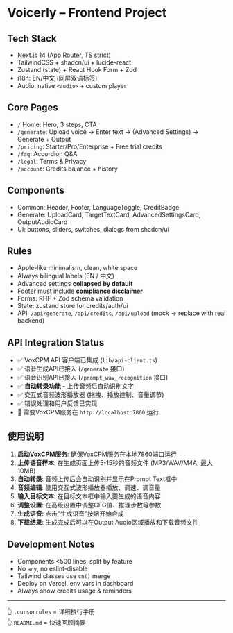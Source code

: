 # Voicerly – Frontend Project

## Tech Stack
- Next.js 14 (App Router, TS strict)
- TailwindCSS + shadcn/ui + lucide-react
- Zustand (state) + React Hook Form + Zod
- i18n: EN/中文 (同屏双语标签)
- Audio: native `<audio>` + custom player

## Core Pages
- `/` Home: Hero, 3 steps, CTA
- `/generate`: Upload voice → Enter text → (Advanced Settings) → Generate + Output
- `/pricing`: Starter/Pro/Enterprise + Free trial credits
- `/faq`: Accordion Q&A
- `/legal`: Terms & Privacy
- `/account`: Credits balance + history

## Components
- Common: Header, Footer, LanguageToggle, CreditBadge
- Generate: UploadCard, TargetTextCard, AdvancedSettingsCard, OutputAudioCard
- UI: buttons, sliders, switches, dialogs from shadcn/ui

## Rules
- Apple-like minimalism, clean, white space
- Always bilingual labels (EN / 中文)
- Advanced settings **collapsed by default**
- Footer must include **compliance disclaimer**
- Forms: RHF + Zod schema validation
- State: zustand store for credits/auth/ui
- API: `/api/generate`, `/api/credits`, `/api/upload` (mock → replace with real backend)

## API Integration Status
- ✅ VoxCPM API 客户端已集成 (`lib/api-client.ts`)
- ✅ 语音生成API已接入 (`/generate` 接口)
- ✅ 语音识别API已接入 (`/prompt_wav_recognition` 接口)
- ✅ **自动转录功能** - 上传音频后自动识别文字
- ✅ 交互式音频波形播放器 (拖拽、播放控制、音量调节)
- ✅ 错误处理和用户反馈已实现
- 🔄 需要VoxCPM服务在 `http://localhost:7860` 运行

## 使用说明
1. **启动VoxCPM服务**: 确保VoxCPM服务在本地7860端口运行
2. **上传语音样本**: 在生成页面上传5-15秒的音频文件 (MP3/WAV/M4A, 最大10MB)
3. **自动转录**: 音频上传后会自动识别并显示在Prompt Text框中
4. **音频编辑**: 使用交互式波形播放器播放、调速、调音量
5. **输入目标文本**: 在目标文本框中输入要生成的语音内容
6. **调整设置**: 在高级设置中调整CFG值、推理步数等参数
7. **生成语音**: 点击"生成语音"按钮开始合成
8. **下载结果**: 生成完成后可以在Output Audio区域播放和下载音频文件

## Development Notes
- Components <500 lines, split by feature
- No `any`, no eslint-disable
- Tailwind classes use `cn()` merge
- Deploy on Vercel, env vars in dashboard
- Always show credits usage & reminders

---

👆 `.cursorrules` = 详细执行手册  
👆 `README.md` = 快速回顾摘要
